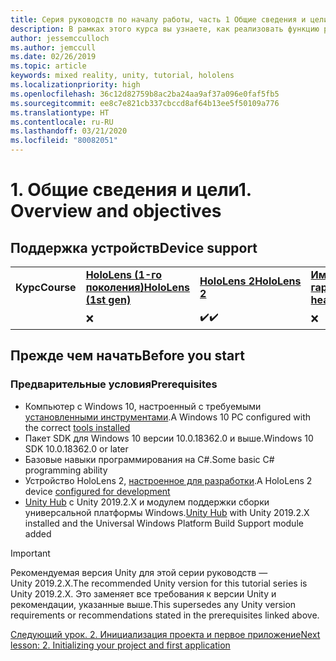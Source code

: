 ```yaml
---
title: Серия руководств по началу работы, часть 1 Общие сведения и цели
description: В рамках этого курса вы узнаете, как реализовать функцию распознавания лиц Azure в приложении смешанной реальности.
author: jessemcculloch
ms.author: jemccull
ms.date: 02/26/2019
ms.topic: article
keywords: mixed reality, unity, tutorial, hololens
ms.localizationpriority: high
ms.openlocfilehash: 36c12d82759b8ac2ba24aa9af37a096e0faf5fb5
ms.sourcegitcommit: ee8c7e821cb337cbccd8af64b13ee5f50109a776
ms.translationtype: HT
ms.contentlocale: ru-RU
ms.lasthandoff: 03/21/2020
ms.locfileid: "80082051"
---
```

# <a name="1-overview-and-objectives"></a><span data-ttu-id="2ad38-105">1. Общие сведения и цели</span><span class="sxs-lookup"><span data-stu-id="2ad38-105">1. Overview and objectives</span></span>

## <a name="device-support"></a><span data-ttu-id="2ad38-106">Поддержка устройств</span><span class="sxs-lookup"><span data-stu-id="2ad38-106">Device support</span></span>

<table>
    <colgroup>
    <col width="25%" />
    <col width="25%" />
    <col width="25%" />
    <col width="25%" />
    </colgroup>
    <tr>
        <td><span data-ttu-id="2ad38-107"><strong>Курс</strong></span><span class="sxs-lookup"><span data-stu-id="2ad38-107"><strong>Course</strong></span></span></td>
        <td><span data-ttu-id="2ad38-108"><a href="hololens-hardware-details.md"><strong>HoloLens (1-го поколения)</strong></a></span><span class="sxs-lookup"><span data-stu-id="2ad38-108"><a href="hololens-hardware-details.md"><strong>HoloLens (1st gen)</strong></a></span></span></td>
        <td><span data-ttu-id="2ad38-109"><a href="https://www.microsoft.com//hololens/hardware"><strong>HoloLens 2</strong></a></span><span class="sxs-lookup"><span data-stu-id="2ad38-109"><a href="https://www.microsoft.com//hololens/hardware"><strong>HoloLens 2</strong></a></span></span></td>
        <td><span data-ttu-id="2ad38-110"><a href="immersive-headset-hardware-details.md"><strong>Иммерсивные гарнитуры</strong></a></span><span class="sxs-lookup"><span data-stu-id="2ad38-110"><a href="immersive-headset-hardware-details.md"><strong>Immersive headsets</strong></a></span></span></td>
    </tr>
     <tr>
        <td></td>
        <td>❌</td>
        <td><span data-ttu-id="2ad38-111">✔️</span><span class="sxs-lookup"><span data-stu-id="2ad38-111">✔️</span></span></td>
        <td>❌</td>
    </tr>
</table>

## <a name="before-you-start"></a><span data-ttu-id="2ad38-112">Прежде чем начать</span><span class="sxs-lookup"><span data-stu-id="2ad38-112">Before you start</span></span>

### <a name="prerequisites"></a><span data-ttu-id="2ad38-113">Предварительные условия</span><span class="sxs-lookup"><span data-stu-id="2ad38-113">Prerequisites</span></span>

* <span data-ttu-id="2ad38-114">Компьютер с Windows 10, настроенный с требуемыми [установленными инструментами](install-the-tools.md).</span><span class="sxs-lookup"><span data-stu-id="2ad38-114">A Windows 10 PC configured with the correct [tools installed](install-the-tools.md)</span></span>
* <span data-ttu-id="2ad38-115">Пакет SDK для Windows 10 версии 10.0.18362.0 и выше.</span><span class="sxs-lookup"><span data-stu-id="2ad38-115">Windows 10 SDK 10.0.18362.0 or later</span></span>
* <span data-ttu-id="2ad38-116">Базовые навыки программирования на C#.</span><span class="sxs-lookup"><span data-stu-id="2ad38-116">Some basic C# programming ability</span></span>
* <span data-ttu-id="2ad38-117">Устройство HoloLens 2, [настроенное для разработки](using-visual-studio.md#enabling-developer-mode).</span><span class="sxs-lookup"><span data-stu-id="2ad38-117">A HoloLens 2 device [configured for development](using-visual-studio.md#enabling-developer-mode)</span></span>
* <span data-ttu-id="2ad38-118"><a href="https://docs.unity3d.com/Manual/GettingStartedInstallingHub.html" target="_blank">Unity Hub</a> с Unity 2019.2.X и модулем поддержки сборки универсальной платформы Windows.</span><span class="sxs-lookup"><span data-stu-id="2ad38-118"><a href="https://docs.unity3d.com/Manual/GettingStartedInstallingHub.html" target="_blank">Unity Hub</a> with Unity 2019.2.X installed and the Universal Windows Platform Build Support module added</span></span>

> [!IMPORTANT]
> <span data-ttu-id="2ad38-119">Рекомендуемая версия Unity для этой серии руководств — Unity 2019.2.X.</span><span class="sxs-lookup"><span data-stu-id="2ad38-119">The recommended Unity version for this tutorial series is Unity 2019.2.X.</span></span> <span data-ttu-id="2ad38-120">Это заменяет все требования к версии Unity и рекомендации, указанные выше.</span><span class="sxs-lookup"><span data-stu-id="2ad38-120">This supersedes any Unity version requirements or recommendations stated in the prerequisites linked above.</span></span>

[<span data-ttu-id="2ad38-121">Следующий урок. 2. Инициализация проекта и первое приложение</span><span class="sxs-lookup"><span data-stu-id="2ad38-121">Next lesson: 2. Initializing your project and first application</span></span>](mrlearning-base-ch1.md)
